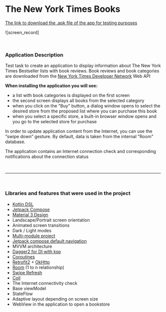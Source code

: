 # The New York Times Books

[The link to download the .apk file of the app for testing purposes](https://drive.google.com/drive/folders/1gwQXfTSa12lL8deDvqLArWuZDN8YEBJ1?usp=drive_link)

![screen_record]

<br>

### Application Description

Test task to create an application to display information about The New York Times Bestseller lists
with book reviews. Book reviews and book categories are downloaded from
the [New York Times Developer Network](https://developer.nytimes.com/) Web API

**When installing the application you will see:**

- a list with book categories is displayed on the first screen
- the second screen displays all books from the selected category
- when you click on the "Buy" button, a dialog window opens to select the desired store from the
  proposed list where you can purchase this book
- when you select a specific store, a built-in browser window opens and you go to the selected store
  for purchase

In order to update application content from the Internet, you can use the “swipe down” gesture. By
default, data is taken from the internal "Room" database.

The application contains an Internet connection check and corresponding notifications about the
connection status

<br>

---

<br>

### Libraries and features that were used in the project

- [Kotlin DSL](https://docs.gradle.org/current/userguide/kotlin_dsl.html)
- [Jetpack Compose](https://developer.android.com/jetpack/compose)
- [Material 3 Design](https://developer.android.com/jetpack/androidx/releases/compose-material3)
- Landscape/Portrait screen orientation
- Animated screen transitions
- Dark / Light modes
- [Multi-module project](https://developer.android.com/topic/modularization)
- [Jetpack compose default navigation](https://developer.android.com/jetpack/compose/navigation)
- MVVM architecture
- [Dagger2 for DI with ksp](https://dagger.dev/)
- [Coroutines](https://developer.android.com/kotlin/coroutines)
- [Retrofit2](https://square.github.io/retrofit/) + [OkHttp](https://square.github.io/okhttp/)
- [Room](https://developer.android.com/jetpack/androidx/releases/room) (1 to n relationship)
- [Swipe Refresh](https://google.github.io/accompanist/swiperefresh/)
- [Coil](https://coil-kt.github.io/coil/)
- The Internet connectivity check
- Base viewModel
- StateFlow
- Adaptive layout depending on screen size
- WebView in the application to open a bookstore
